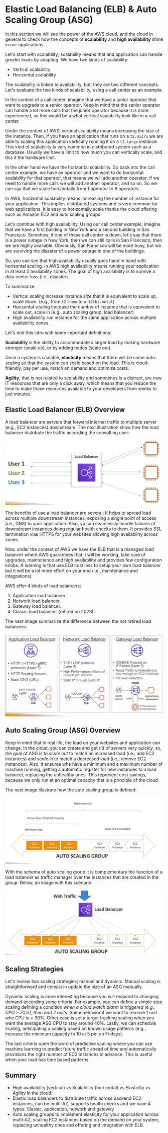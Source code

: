 Elastic Load Balancing (ELB) & Auto Scaling Group (ASG)
=======================================================

In this section we will see the power of the AWS cloud, and the cloud in general to check how the concepts of **scalability** and **high availability** shine in our applications.

Let's start with scalability; scalability means that and application can handle greater loads by adapting. We have two kinds of scalability:

- Vertical scalability
- Horizontal scalability

The scalability is linked to availability, but, they are two different concepts. Let's evaluate the two kinds of scalability, using a call center as an example.

In the context of a call center, imagine that we have a junior operator that want to upgrade to a senior operator. Keep in mind that the senior operator can handle a lot more calls that the junior operator because it is more experienced, so this would be a what vertical scalability look like in a call center.

Under the context of AWS, vertical scalability means increasing the size of the instance. Then, if you have an application that runs on a `t2.micro` we are able to scaling this application vertically running it on a `t2.large` instance. This kind of scalability is very common in distributed system such as a database. Usually we have a limit to how much you can vertically scale, and this it the hardware limit.

In the other hand we have the horizontal scalability. So back into the call center example, we have an operator and we want to do horizontal scalability for that operator, that means we will add another operator; if we need to handle more calls we will add another operator, and so on. So we can say that we scale horizontally from 1 operator to 6 operators.

In AWS, horizontal scalability means increasing the number of instance for your application. This implies distributed systems and is very common for web applications. It is easy to horizontally scale thanks the cloud offering such as Amazon EC2 and auto scaling groups.

Let's continue with high availability. Using our call center example, imagine that we have a first building in New York and a second building in San Francisco. Somehow, if one of these call center is down, let's say that there is a power outage in New York, then we can still calls in San Francisco, then we are highly available. Obviously, San Francisco will be more busy, but we are surviving the disaster of a power outage in one of the buildings.

So, you can see that high availability usually goes hand in hand with horizontal scaling. In AWS high availability means running your application in at least 2 availability zones. The goal of high availability is to survive a data center loss (i.e., disaster).

To summarize:

- Vertical scaling increase instance _size_ that it is equivalent to scale up, scale down. (e.g., from `t2.nano` to `u-12tbl.metal`)
- Horizontal scaling increase the _number_ of instance that is equivalent to scale out, scale in (e.g., auto scaling group, load balancer)
- High availability run instance for the same application across multiple availability zones.

Let's end this intro with some important definitions:

**Scalability** is the ability to accommodate a larger load by making hardware stronger (scale up), or by adding nodes (scale out).

Once a system is scalable, **elasticity** means that there will be some auto-scaling so that the system can scale based on the load. This is cloud-friendly, pay per use, match on demand and optimize costs.

**Agility**, that is not related to scalability and sometimes is a distract, are new IT resources that are only a click away, which means that you reduce the time to make those resources available to your developers from weeks to just minutes.

Elastic Load Balancer (ELB) Overview
-------------------------------------

A load balancer are servers that forward internet traffic to multiple server (e.g., EC2 instances) downstream. The next illustration show how the load balancer distribute the traffic according the consulting user:

![Load Balancer](../assets/images/04A-load-balancer.png)

The benefits of use a load balancer are several; It helps to spread load across multiple downstream instances, exposing a single point of access (i.e., DNS) to your application. Also, yu can seamlessly handle failures of downstream instances doing regular health checks to them. It provides SSL termination vias HTTPS for your websites allowing high availability across zones.

Now, under the context of AWS we have the ELB that is a managed load balancer where AWS guarantees that it will be working, take care of upgrades, maintenance and high availability and provides few configuration knobs. A warning is that use ELB cost less to setup your own load balancer but it will be a lot more effort on your end (i.e., maintenance and integrations).

AWS offer 4 kinds of load balancers:

1. Application load balancer.
2. Network load balancer.
3. Gateway load balancer.
4. Classic load balancer (retired on 2023).

The next image summarize the difference between the not retired load balancers:

![AWS Load Balancers](../assets/images/04B-aws-load-balancers.png)

Auto Scaling Group (ASG) Overview
---------------------------------

Keep in mind that in real life, the load on your websites and application can change. In the cloud, you can create and get rid of servers very quickly, so, the goal of ASG is to _scale out_ to match an increased load (i.e., add EC2 instances) and _scale in_  to match a decreased load (i.e., remove EC2 instances). Also, it ensures whe have a minimum and a maximum number of machine running, getting a automatic register for new instances to a load balancer, replacing the unhealthy ones. This represent cost savings, because we only run at an optimal capacity that is a principle of the cloud.

The next image illustrate how the auto scaling group is defined:

![Auto Scaling Group](../assets/images/04C-asg.png)

With the schema of auto scaling group it is complementary the function of a load balancer as traffic manager over the instances that are created in the group. Below, an image with this scenario

![ASG with Load Balancer](../assets/images/04D-asg-load-balancer.png)

Scaling Strategies
------------------

Let's review two scaling strategies; manual and dynamic. Manual scaling is straightforward and consist in update the size of an ASG manually.

Dynamic scaling is more interesting because you will respond to changing demand according some criteria. For example, you can define a simple step scaling defining a condition _when a cloud watch alarm is triggered (e.g., CPU > 70%), then add 2 units_. Same behavior if we want to remove 1 unit whe CPU is < 30%. Other case is set a target tracking scaling when you want the average ASG CPU to stay around 40%. Lastly, we can schedule scaling, anticipating a scaling based on known usage patterns (e.g., increase the minimum capacity to 10 at 5 pm on Fridays).

The last criteria open the word of predictive scaling where you can use machine learning to predict future traffic ahead of time and automatically provisions the right number of EC2 instances in advance. This is useful when your load has time based patterns.

Summary
-------

- High availability (vertical) vs Scalability (horizontal) vs Elasticity vs Agility in the cloud.
- Elastic load balancers to distribute traffic across backend EC2 instances, can be multi-AZ, supports health checks and we have 4 types: Classic, application, network and gateway
- Auto scaling groups to implement elasticity for your application across multi-AZ, scaling EC2 instances based on the demand on your system, replacing unhealthy ones and offering and integration with ELB.
